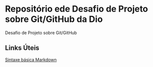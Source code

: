 #  Repositório ede Desafio de Projeto sobre Git/GitHub da Dio
Desafio de Projeto sobre  Git/GitHub

## Links Úteis
[Sintaxe básica Markdown](https://www.markdownguide.org/basic-syntax/)
